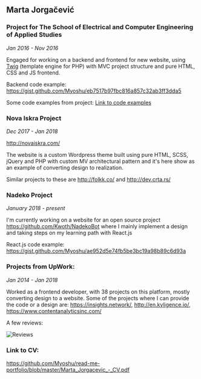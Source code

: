 ## Marta Jorgačević

### Project for The School of Electrical and Computer Engineering of Applied Studies

*Jan 2016 - Nov 2016*

Engaged for working on a backend and frontend for new website, using [Twig](https://twig.symfony.com/) (template engine for PHP) with MVC project structure and pure HTML, CSS and JS frontend.

Backend code example:
https://gist.github.com/Myoshu/eb7517b97fbc816a857c32ab3ff3dda5

Some code examples from project:
[Link to code examples](https://www.dropbox.com/sh/ah6vcud6sv9jwyw/AAALHFql5UH4pO3aeddKkHnAa?dl=1)


### Nova Iskra Project

*Dec 2017 - Jan 2018*

http://novaiskra.com/

The website is a custom Wordpress theme built using pure HTML, SCSS, jQuery and PHP with custom MV architectural pattern and it's here show as an example of converting design to realization.

Similar projects to these are http://folkk.co/ and http://dev.crta.rs/


### Nadeko Project

*January 2018 - present*

I'm currently working on a website for an open source project https://github.com/Kwoth/NadekoBot where I mainly implement a design and taking steps on my learning path with React.js

React.js code example:
https://gist.github.com/Myoshu/ae952d5e74fb5be3bc19a98b89c6d93a


### Projects from UpWork:

*Jan 2014 - Jan 2018*

Worked as a frontend developer, with 38 projects on this platform, mostly converting design to a website. Some of the projects where I can provide the code or a design are:
https://insights.network/, http://en.kyligence.io/, https://www.contentanalyticsinc.com/

A few reviews:

![Reviews](https://i.imgur.com/huxs0g0.png)

### Link to CV:
https://github.com/Myoshu/read-me-portfolio/blob/master/Marta_Jorgacevic_-_CV.pdf
